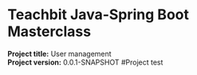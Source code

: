 
# Teachbit Java-Spring Boot Masterclass 

**Project title:** User management <br>
**Project version:** 0.0.1-SNAPSHOT
#Project test  
